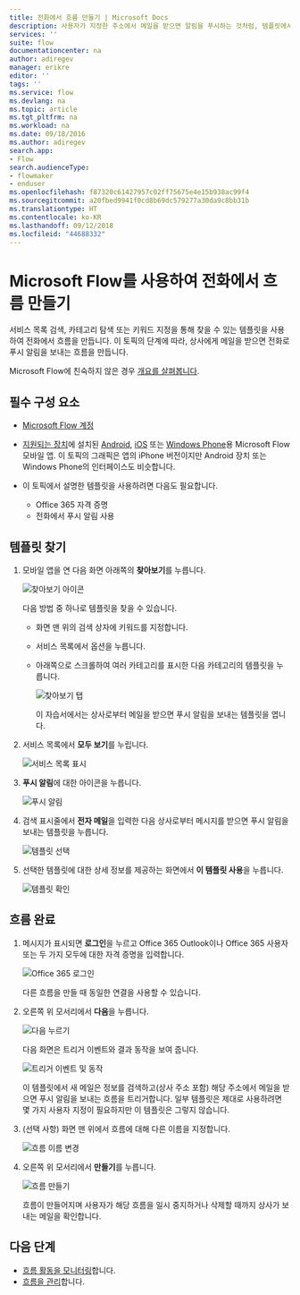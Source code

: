 ```yaml
---
title: 전화에서 흐름 만들기 | Microsoft Docs
description: 사용자가 지정한 주소에서 메일을 받으면 알림을 푸시하는 것처럼, 템플릿에서 흐름을 만들 수 있습니다.
services: ''
suite: flow
documentationcenter: na
author: adiregev
manager: erikre
editor: ''
tags: ''
ms.service: flow
ms.devlang: na
ms.topic: article
ms.tgt_pltfrm: na
ms.workload: na
ms.date: 09/18/2016
ms.author: adiregev
search.app:
- Flow
search.audienceType:
- flowmaker
- enduser
ms.openlocfilehash: f87320c61427957c02ff75675e4e15b938ac99f4
ms.sourcegitcommit: a20fbed9941f0cd8b69dc579277a30da9c8bb31b
ms.translationtype: HT
ms.contentlocale: ko-KR
ms.lasthandoff: 09/12/2018
ms.locfileid: "44688332"
---
```

# <a name="create-a-flow-from-your-phone-by-using-microsoft-flow"></a>Microsoft Flow를 사용하여 전화에서 흐름 만들기
서비스 목록 검색, 카테고리 탐색 또는 키워드 지정을 통해 찾을 수 있는 템플릿을 사용하여 전화에서 흐름을 만듭니다. 이 토픽의 단계에 따라, 상사에게 메일을 받으면 전화로 푸시 알림을 보내는 흐름을 만듭니다.

Microsoft Flow에 친숙하지 않은 경우 [개요를 살펴봅니다](getting-started.md).

## <a name="prerequisites"></a>필수 구성 요소
* [Microsoft Flow 계정](sign-up-sign-in.md)
* [지원되는 장치](getting-started.md#use-the-mobile-app)에 설치된 [Android](https://aka.ms/flowmobiledocsandroid), [iOS](https://aka.ms/flowmobiledocsios) 또는 [Windows Phone](https://aka.ms/flowmobilewindows)용 Microsoft Flow 모바일 앱. 이 토픽의 그래픽은 앱의 iPhone 버전이지만 Android 장치 또는 Windows Phone의 인터페이스도 비슷합니다.
* 이 토픽에서 설명한 템플릿을 사용하려면 다음도 필요합니다.
  
  * Office 365 자격 증명
  * 전화에서 푸시 알림 사용

## <a name="find-a-template"></a>템플릿 찾기
1. 모바일 앱을 연 다음 화면 아래쪽의 **찾아보기**를 누릅니다.
   
    ![찾아보기 아이콘](./media/mobile-create-flow/browse-icon.png)
   
    다음 방법 중 하나로 템플릿을 찾을 수 있습니다.
   
   * 화면 맨 위의 검색 상자에 키워드를 지정합니다.
   * 서비스 목록에서 옵션을 누릅니다.
   * 아래쪽으로 스크롤하여 여러 카테고리를 표시한 다음 카테고리의 템플릿을 누릅니다.
     
       ![찾아보기 탭](./media/mobile-create-flow/browse-tab.png)
     
     이 자습서에서는 상사로부터 메일을 받으면 푸시 알림을 보내는 템플릿을 엽니다.
2. 서비스 목록에서 **모두 보기**를 누립니다.
   
    ![서비스 목록 표시](./media/mobile-create-flow/list-services.png)
3. **푸시 알림**에 대한 아이콘을 누릅니다.
   
    ![푸시 알림](./media/mobile-create-flow/push-notifications.png)
4. 검색 표시줄에서 **전자 메일**을 입력한 다음 상사로부터 메시지를 받으면 푸시 알림을 보내는 템플릿을 누릅니다.
   
    ![템플릿 선택](./media/mobile-create-flow/choose-template.png)
5. 선택한 템플릿에 대한 상세 정보를 제공하는 화면에서 **이 템플릿 사용**을 누릅니다.
   
    ![템플릿 확인](./media/mobile-create-flow/confirm-template.png)

## <a name="finish-the-flow"></a>흐름 완료
1. 메시지가 표시되면 **로그인**을 누르고 Office 365 Outlook이나 Office 365 사용자 또는 두 가지 모두에 대한 자격 증명을 입력합니다.
   
    ![Office 365 로그인](./media/mobile-create-flow/office-signin.png)
   
    다른 흐름을 만들 때 동일한 연결을 사용할 수 있습니다.
2. 오른쪽 위 모서리에서 **다음**을 누릅니다.
   
    ![다음 누르기](./media/mobile-create-flow/next.png)
   
    다음 화면은 트리거 이벤트와 결과 동작을 보여 줍니다.
   
    ![트리거 이벤트 및 동작](./media/mobile-create-flow/flow-structure.png)
   
    이 템플릿에서 새 메일은 정보를 검색하고(상사 주소 포함) 해당 주소에서 메일을 받으면 푸시 알림을 보내는 흐름을 트리거합니다. 일부 템플릿은 제대로 사용하려면 몇 가지 사용자 지정이 필요하지만 이 템플릿은 그렇지 않습니다.
3. (선택 사항) 화면 맨 위에서 흐름에 대해 다른 이름을 지정합니다.
   
    ![흐름 이름 변경](./media/mobile-create-flow/rename-flow.png)
4. 오른쪽 위 모서리에서 **만들기**를 누릅니다.
   
    ![흐름 만들기](./media/mobile-create-flow/create-flow.png)
   
    흐름이 만들어지며 사용자가 해당 흐름을 일시 중지하거나 삭제할 때까지 상사가 보내는 메일을 확인합니다.

## <a name="next-steps"></a>다음 단계
* [흐름 활동을 모니터링](mobile-monitor-activity.md)합니다.
* [흐름을 관리](mobile-manage-flows.md)합니다.

